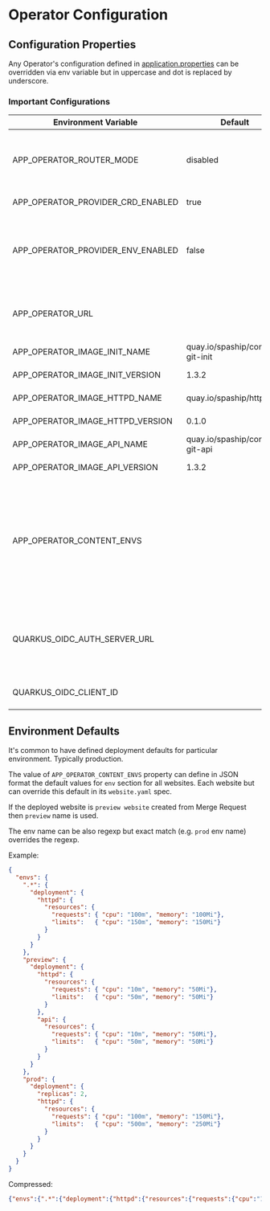 # Operator Configuration

## Configuration Properties

Any Operator's configuration defined in [application.properties](https://github.com/spaship/operator/blob/main/service/src/main/resources/application.properties)
can be overridden via env variable but in uppercase and dot is replaced by underscore.

### Important Configurations

| Environment Variable | Default | Description |
| ---------------------|---------|-------------|
| APP_OPERATOR_ROUTER_MODE | disabled | Router module. Values: `ingress` or `openshift` or `disabled` |
| APP_OPERATOR_PROVIDER_CRD_ENABLED | true | If `false` CRD is not watched |
| APP_OPERATOR_PROVIDER_ENV_ENABLED | false | If `true` then operator expects website definition via ENV variable. See [example](https://github.com/spaship/operator/blob/main/manifests/config/k8s.yaml#L15) |
| APP_OPERATOR_URL | | Operator's URL - used to generate API links in REST API |
| APP_OPERATOR_IMAGE_INIT_NAME | quay.io/spaship/content-git-init | Init image name |
| APP_OPERATOR_IMAGE_INIT_VERSION | 1.3.2 | Init image version |
| APP_OPERATOR_IMAGE_HTTPD_NAME | quay.io/spaship/httpd | Httpd image name |
| APP_OPERATOR_IMAGE_HTTPD_VERSION | 0.1.0 | Httpd image version |
| APP_OPERATOR_IMAGE_API_NAME | quay.io/spaship/content-git-api | Api image name |
| APP_OPERATOR_IMAGE_API_VERSION | 1.3.2 | Api image version |
| APP_OPERATOR_CONTENT_ENVS | | Operator's website environment overrides. Useful for defining default deployment overrides for particular environments e.g. prod |
| QUARKUS_OIDC_AUTH_SERVER_URL |  | Open ID Connect Auth Server for REST API authentication. See [Complete reference](https://quarkus.io/guides/security-openid-connect#configuring-using-the-application-properties-file) |
| QUARKUS_OIDC_CLIENT_ID |  | Open ID Connect Client ID |

## Environment Defaults

It's common to have defined deployment defaults for particular environment. Typically production.

The value of `APP_OPERATOR_CONTENT_ENVS` property can define in JSON format the default values for `env` section for all websites.
Each website but can override this default in its `website.yaml` spec. 

If the deployed website is `preview website` created from Merge Request then `preview` name is used.

The env name can be also regexp but exact match (e.g. `prod` env name) overrides the regexp.

Example:
```json
{
  "envs": {
    ".*": {
      "deployment": {
        "httpd": {
          "resources": {
            "requests": { "cpu": "100m", "memory": "100Mi"},
            "limits":   { "cpu": "150m", "memory": "150Mi"}
          }
        }
      }
    },
    "preview": {
      "deployment": {
        "httpd": {
          "resources": {
            "requests": { "cpu": "10m", "memory": "50Mi"},
            "limits":   { "cpu": "50m", "memory": "50Mi"}
          }
        },
        "api": {
          "resources": {
            "requests": { "cpu": "10m", "memory": "50Mi"},
            "limits":   { "cpu": "50m", "memory": "50Mi"}
          }
        }
      }
    },
    "prod": {
      "deployment": {
        "replicas": 2,
        "httpd": {
          "resources": {
            "requests": { "cpu": "100m", "memory": "150Mi"},
            "limits":   { "cpu": "500m", "memory": "250Mi"}
          }
        }
      }
    }
  }
}
```

Compressed:
```json
{"envs":{".*":{"deployment":{"httpd":{"resources":{"requests":{"cpu":"100m","memory":"100Mi"},"limits":{"cpu":"150m","memory":"150Mi"}}}}},"preview":{"deployment":{"httpd":{"resources":{"requests":{"cpu":"10m","memory":"50Mi"},"limits":{"cpu":"50m","memory":"50Mi"}}},"api":{"resources":{"requests":{"cpu":"10m","memory":"50Mi"},"limits":{"cpu":"50m","memory":"50Mi"}}}}},"prod":{"deployment":{"replicas":2,"httpd":{"resources":{"requests":{"cpu":"100m","memory":"150Mi"},"limits":{"cpu":"500m","memory":"250Mi"}}}}}}}
```